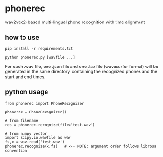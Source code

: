 # phonerec
wav2vec2-based multi-lingual phone recognition with time alignment

## how to use

```pip install -r requirements.txt```

```python phonerec.py [wavfile ...]```

For each .wav file, one .json file and one .lab file (wavesurfer format) will be generated in the same directory, containing the recognized phones and the start and end times.

## python usage

```
from phonerec import PhoneRecognizer

phonerec = PhoneRecognizer()

# from filename
res = phonerec.recognize(file='test.wav')

# from numpy vector
import scipy.io.wavfile as wav
fs,x = wav.read('test.wav')
phonerec.recognize(x,fs)   # <-- NOTE: argument order follows librosa convention
```

